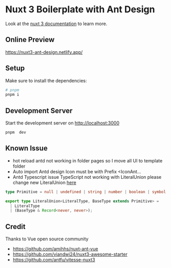 # Nuxt 3 Boilerplate with Ant Design

Look at the [nuxt 3 documentation](https://v3.nuxtjs.org) to learn more.

## Online Preview

<https://nuxt3-ant-design.netlify.app/>

## Setup

Make sure to install the dependencies:

```bash
# pnpm
pnpm i
```

## Development Server

Start the development server on <http://localhost:3000>

```bash
pnpm  dev
```

## Known Issue

- hot reload antd not working in folder pages so I move all UI to template folder
- Auto import Antd design Icon must be with Prefix <IconAnt...
- Antd Typescript issue
  TypeScript not working with LiteralUnion please change new LiteralUnion [here](node_modules/.pnpm/ant-design-vue@3.3.0-beta.3/node_modules/ant-design-vue/es/_util/type.d.ts)

```ts
type Primitive = null | undefined | string | number | boolean | symbol | bigint;

export type LiteralUnion<LiteralType, BaseType extends Primitive> =
  | LiteralType
  | (BaseType & Record<never, never>);
```

## Credit

Thanks to Vue open source community

- <https://github.com/amihhs/nuxt-ant-vue>
- <https://github.com/viandwi24/nuxt3-awesome-starter>
- <https://github.com/antfu/vitesse-nuxt3>
